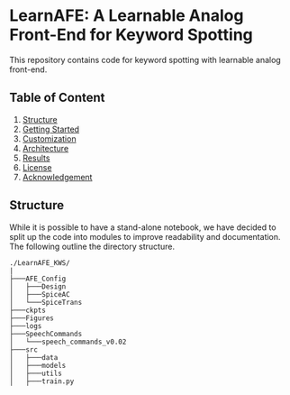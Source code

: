 #   LearnAFE: A Learnable Analog Front-End for Keyword Spotting
This repository contains code for keyword spotting with learnable analog front-end.


##  Table of Content
1. [Structure](#structure)
2. [Getting Started](#getting-started)
3. [Customization](#customization)
4. [Architecture](#architecture)
5. [Results](#results)
6. [License](#license)
7. [Acknowledgement](#acknowledgement)


##  Structure
While it is possible to have a stand-alone notebook, we have decided to split up the code into modules to improve readability and documentation. The following outline the directory structure.
```
./LearnAFE_KWS/
|
├───AFE_Config
│   ├───Design
│   ├───SpiceAC
│   └───SpiceTrans
├───ckpts
├───Figures
├───logs
├───SpeechCommands
│   └───speech_commands_v0.02
├───src
│   ├───data
│   ├───models
│   ├───utils
│   ├───train.py
│   └───test.py
├───.gitignore
├───environment.yaml
├───README.md
└───LearnAFE_KWS.ipynb
```


##  Getting Started

### Environment Setup
```
./home/
|
├───EDA_Tools
│   ├───magic
│   └───open_pdks
└───LearnAFE_KWS
```
Suggest to setup following environment under `EDA_Tools`
```
%%install ngspice and other possible configuration files
cd /home/EDA_Tools
sudo pip3 install flake8
sudo pip3 install setuptools-scm
sudo apt update
sudo apt install build-essential tcl8.6 tcl8.6-dev tk8.6 tk8.6-dev libx11-dev libcairo2-dev libxpm-dev
sudo apt update
sudo apt install flex
sudo apt install bison
sudo apt install libcairo2-dev libjpeg-dev
sudo apt install ngspice
sudo apt install gwave
sudo apt-get install xterm
sudo apt-get install vim-gtk
sudo apt-get install build-essential tcl-dev tk-dev libcairo2-dev libncurses-dev libx11-dev
git clone https://github.com/RTimothyEdwards/magic.git
cd magic
./configure
make
sudo make install
```
Open PDK Installation
```
%%download and install open pdk
cd /home/EDA_Tools
git clone https://github.com/RTimothyEdwards/open_pdks
cd open_pdks
./configure --enable-sky130-pdk --enable-sram-sky130
make
sudo make install
make veryclean
```

%% Python Setup
The `environment.yml` can be used as a reference for the packages required. Before running the notebook, ensure that the circuit-design tools and the required packages have been installed successfully. Additionally, create a textfile in SpeechCommands -> speech_commands_v0.02 -> noise_list.txt with the following content. This is used to add background noise to the data for a more robust result.
```
%% noise_list.txt
_background_noise_/doing_the_dishes.wav
_background_noise_/dude_miaowing.wav
_background_noise_/exercise_bike.wav
_background_noise_/pink_noise.wav
_background_noise_/running_tap.wav
_background_noise_/white_noise.wav
```


##  Customization
- Code-a-Chip
    | Data Augmentation    | Filter Version | SR  | Hop length | Overlap | Max samples | Model          | Freeze |
    |----------------------|----------------|-----|------------|---------|-------------|----------------|--------|
    | Resample + Noise     | DSF16          | 20k | 640        | False   | 30          | LearnAFE_v2    | False  |


##  Architecture
- Learnable filter-bank on time domain
    
    Waveform --> `START TRAIN` --> { Time domain filter } --> Filtered waveform --> { Spiking + Framing } --> Feature Map --> { DSCNN } --> Classification Result


##  Results
| Data Augmentation | Model         | AFE Config     | Freeze | SR   | Hop_len | Overlap | Train Acc | Valid Acc | Test Acc | 20dB | 5dB  |
|-------------------|---------------|----------------|--------|------|---------|---------|-----------|-----------|----------|------|------|
| Resample + Noise  | LearnAFE_v2   | Design/DSF16   | True   | 20k  | 640     | False   | 94.0      | 91.3      | 90.2     | 89.1 | 82.7 |
| Resample + Noise  | LearnAFE_v2   | Design/DSF16   | False  | 20k  | 640     | False   | 95.6      | 93.8      | 92.7     | 92.4 | 89.4 |


##  License
This project is licensed under the MIT License. See LICENSE for more details.<br />
Additionally the first version of this work has been accepted for publication in DAC. The following citation can be modified once the proceeding is made available.<br />
J. Hu, Z. Zhang, C. S. Leow, W. L. Goh, and Y. Gao, “Late Breaking Results: Circuit-Algorithm Co-design for Learnable Audio Analog Front-End,” in 61st ACM/IEEE Design Automation Conf. (DAC), accepted, 2024.


##  Acknowledgement
This work was supported by the Agency for Science, Technology and Research (A*STAR), Singapore under the Nanosystems at the Edge programme, grant No. A18A1b0055. We thank Professor Zhengya Zhang for his insightful comments.
